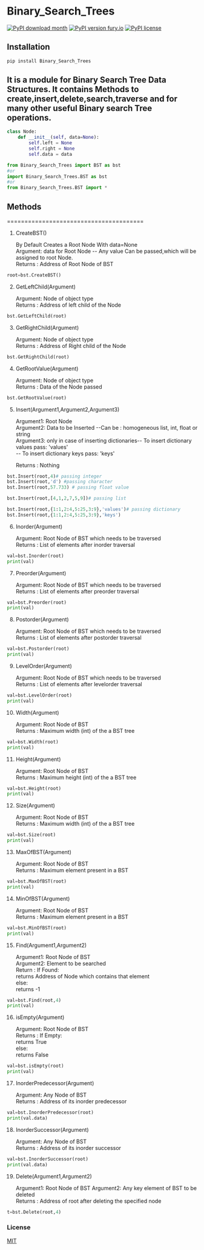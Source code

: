 # Binary_Search_Trees

[![PyPI download month](https://img.shields.io/pypi/dm/Binary-Search-Trees.svg)](https://pypi.org/project/Binary-Search-Trees/)
[![PyPI version fury.io](https://badge.fury.io/py/Binary-Search-Trees.svg)](https://pypi.org/project/Binary-Search-Trees/)
[![PyPI license](https://img.shields.io/pypi/l/Binary-Search-Trees.svg)](https://pypi.python.org/pypi/Binary-Search-Trees/)

## Installation

```bash
pip install Binary_Search_Trees
```

## It is a module for Binary Search Tree Data Structures. It contains Methods to create,insert,delete,search,traverse and for many other useful Binary search Tree operations.


```python
class Node:
    def __init__(self, data=None):
        self.left = None
        self.right = None
        self.data = data
```

```python
from Binary_Search_Trees import BST as bst
#or
import Binary_Search_Trees.BST as bst
#or
from Binary_Search_Trees.BST import *
```

## Methods
=======================================
1. CreateBST()

	By Default Creates a Root Node With data=None</br>
	Argument: data for Root Node -- Any value Can be passed,which will be assigned to root Node.</br>
	Returns    : Address of Root Node of BST

```python
root=bst.CreateBST()
```

2. GetLeftChild(Argument)

	Argument: Node of object type</br>
	Returns    : Address of left child of the Node
	
```python
bst.GetLeftChild(root)
```

3. GetRightChild(Argument)

	Argument: Node of object type</br>
	Returns    : Address of Right child of the Node

```python
bst.GetRightChild(root)
```

4. GetRootValue(Argument)

	Argument: Node of object type</br>
	Returns : Data of the Node passed

```python
bst.GetRootValue(root)
```

5. Insert(Argument1,Argument2,Argument3)

	Argument1: Root Node</br>
	Argument2: Data to be Inserted --Can be : homogeneous list, int, float or string</br>
	Argument3: only in case of inserting dictionaries-- To insert dictionary values pass: 'values'</br>
                                                   -- To insert dictionary keys pass: 'keys'</br>
                                                   
	Returns  : Nothing

```python
bst.Insert(root,4)# passing integer
bst.Insert(root,'d') #passing character
bst.Insert(root,57.733) # passing float value
```

```python
bst.Insert(root,[4,1,2,7,5,9])# passing list
```

```python
bst.Insert(root,{1:1,2:4,5:25,3:9},'values')# passing dictionary
bst.Insert(root,{1:1,2:4,5:25,3:9},'keys')
```

6. Inorder(Argument)

	Argument: Root Node of BST which needs to be traversed</br>
	Returns : List of elements after inorder traversal

```python
val=bst.Inorder(root)
print(val)
```

7. Preorder(Argument)

	Argument: Root Node of BST which needs to be traversed</br>
	Returns : List of elements after preorder traversal

```python
val=bst.Preorder(root)
print(val)
```

8. Postorder(Argument)

	Argument: Root Node of BST which needs to be traversed</br>
	Returns : List of elements after postorder traversal

```python
val=bst.Postorder(root)
print(val)
```

9. LevelOrder(Argument)

	Argument: Root Node of BST which needs to be traversed</br>
	Returns : List of elements after levelorder traversal

```python
val=bst.LevelOrder(root)
print(val)
```

10. Width(Argument)

	Argument: Root Node of BST</br>
	Returns : Maximum width (int) of the a BST tree

```python
val=bst.Width(root)
print(val)
```

11. Height(Argument)

	Argument: Root Node of BST</br>
	Returns : Maximum height (int) of the a BST tree

```python
val=bst.Height(root)
print(val)
```

12. Size(Argument)

	Argument: Root Node of BST</br>
	Returns : Maximum width (int) of the a BST tree

```python
val=bst.Size(root)
print(val)
```

13. MaxOfBST(Argument)

	Argument: Root Node of BST</br>
	Returns : Maximum element present in a BST

```python
val=bst.MaxOfBST(root)
print(val)
```

14. MinOfBST(Argument)

	Argument: Root Node of BST</br>
	Returns : Maximum element present in a BST

```python
val=bst.MinOfBST(root)
print(val)
```

15. Find(Argument1,Argument2)

	Argument1: Root Node of BST</br>
	Argument2: Element to be searched</br>
	Return : If Found:</br>
			returns Address of Node which contains that element</br>
		 else:</br>
			returns -1</br>

```python
val=bst.Find(root,4)
print(val)
```

16. isEmpty(Argument)

	Argument: Root Node of BST</br>
	Returns : If Empty:</br>
			returns True</br>
		else:</br>
			returns False</br>

```python
val=bst.isEmpty(root)
print(val)
```

17. InorderPredecessor(Argument)

	Argument: Any Node of BST</br>
	Returns : Address of its inorder predecessor

```python
val=bst.InorderPredecessor(root)
print(val.data)
```

18. InorderSuccessor(Argument)

	Argument: Any Node of BST</br>
	Returns : Address of its inorder successor

```python
val=bst.InorderSuccessor(root)
print(val.data)
```

19. Delete(Argument1,Argument2)

	Argument1: Root Node of BST
	Argument2: Any key element of BST to be deleted</br>
	Returns  : Address of root after deleting the specified node
	
```python
t=bst.Delete(root,4)
```

### License
[MIT](https://choosealicense.com/licenses/mit/)
